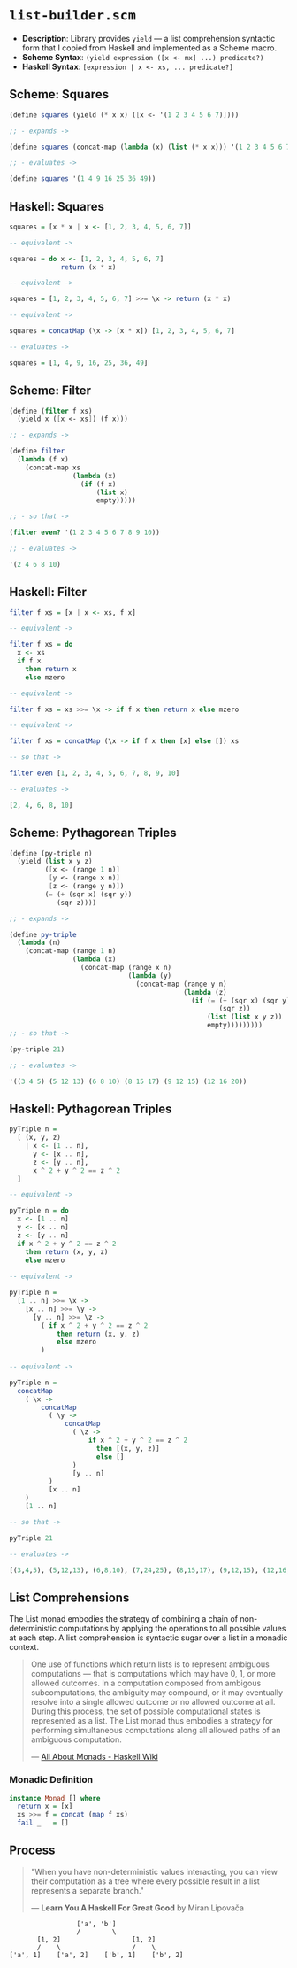 # `list-builder.scm`

- **Description**: Library provides `yield` — a list comprehension syntactic form
  that I copied from Haskell and implemented as a Scheme macro.
- **Scheme Syntax**: `(yield expression ([x <- mx] ...) predicate?)`
- **Haskell Syntax**: `[expression | x <- xs, ... predicate?]`

## Scheme: Squares

```scheme
(define squares (yield (* x x) ([x <- '(1 2 3 4 5 6 7)])))

;; - expands ->

(define squares (concat-map (lambda (x) (list (* x x))) '(1 2 3 4 5 6 7)))

;; - evaluates ->

(define squares '(1 4 9 16 25 36 49))
```

## Haskell: Squares

```haskell
squares = [x * x | x <- [1, 2, 3, 4, 5, 6, 7]]

-- equivalent ->

squares = do x <- [1, 2, 3, 4, 5, 6, 7]
             return (x * x)

-- equivalent ->

squares = [1, 2, 3, 4, 5, 6, 7] >>= \x -> return (x * x)

-- equivalent ->

squares = concatMap (\x -> [x * x]) [1, 2, 3, 4, 5, 6, 7]

-- evaluates ->

squares = [1, 4, 9, 16, 25, 36, 49]
```

## Scheme: Filter

```scheme
(define (filter f xs)
  (yield x ([x <- xs]) (f x)))

;; - expands ->

(define filter
  (lambda (f x)
    (concat-map xs
                (lambda (x)
                  (if (f x)
                      (list x)
                      empty)))))

;; - so that ->

(filter even? '(1 2 3 4 5 6 7 8 9 10))

;; - evaluates ->

'(2 4 6 8 10)
```

## Haskell: Filter

```haskell
filter f xs = [x | x <- xs, f x]

-- equivalent ->

filter f xs = do
  x <- xs
  if f x
    then return x
    else mzero

-- equivalent ->

filter f xs = xs >>= \x -> if f x then return x else mzero

-- equivalent ->

filter f xs = concatMap (\x -> if f x then [x] else []) xs

-- so that ->

filter even [1, 2, 3, 4, 5, 6, 7, 8, 9, 10]

-- evaluates ->

[2, 4, 6, 8, 10]
```

## Scheme: Pythagorean Triples

```scheme       
(define (py-triple n)
  (yield (list x y z)
         ([x <- (range 1 n)]
          [y <- (range x n)]
          [z <- (range y n)])
         (= (+ (sqr x) (sqr y))
            (sqr z))))

;; - expands ->

(define py-triple
  (lambda (n)
    (concat-map (range 1 n)
                (lambda (x)
                  (concat-map (range x n)
                              (lambda (y)
                                (concat-map (range y n)
                                            (lambda (z)
                                              (if (= (+ (sqr x) (sqr y))
                                                     (sqr z))
                                                  (list (list x y z))
                                                  empty)))))))))
;; - so that ->

(py-triple 21)

;; - evaluates ->

'((3 4 5) (5 12 13) (6 8 10) (8 15 17) (9 12 15) (12 16 20))
```

## Haskell: Pythagorean Triples

```haskell
pyTriple n =
  [ (x, y, z)
    | x <- [1 .. n],
      y <- [x .. n],
      z <- [y .. n],
      x ^ 2 + y ^ 2 == z ^ 2
  ]

-- equivalent ->

pyTriple n = do
  x <- [1 .. n]
  y <- [x .. n]
  z <- [y .. n]
  if x ^ 2 + y ^ 2 == z ^ 2
    then return (x, y, z)
    else mzero
   
-- equivalent ->

pyTriple n =
  [1 .. n] >>= \x ->
    [x .. n] >>= \y ->
      [y .. n] >>= \z ->
        ( if x ^ 2 + y ^ 2 == z ^ 2
            then return (x, y, z)
            else mzero
        )
             
-- equivalent ->

pyTriple n =
  concatMap
    ( \x ->
        concatMap
          ( \y ->
              concatMap
                ( \z ->
                    if x ^ 2 + y ^ 2 == z ^ 2
                      then [(x, y, z)]
                      else []
                )
                [y .. n]
          )
          [x .. n]
    )
    [1 .. n]

-- so that ->

pyTriple 21

-- evaluates ->

[(3,4,5), (5,12,13), (6,8,10), (7,24,25), (8,15,17), (9,12,15), (12,16,20)]
```

## List Comprehensions

The List monad embodies the strategy of combining a chain of non-deterministic computations 
by applying the operations to all possible values at each step. A list comprehension
is syntactic sugar over a list in a monadic context.

> One use of functions which return lists is to represent ambiguous computations — that is computations 
> which may have 0, 1, or more allowed outcomes. In a computation composed from ambigous subcomputations, 
> the ambiguity may compound, or it may eventually resolve into a single allowed outcome or no allowed 
> outcome at all. During this process, the set of possible computational states is represented as a list. 
> The List monad thus embodies a strategy for performing simultaneous computations along all allowed 
> paths of an ambiguous computation. 
>
> — [All About Monads - Haskell Wiki](https://wiki.haskell.org/All_About_Monads)

### Monadic Definition

```haskell
instance Monad [] where
  return x = [x]
  xs >>= f = concat (map f xs)
  fail _   = []
```

## Process

> "When you have non-deterministic values interacting, you can view their computation as 
>  a tree where every possible result in a list represents a separate branch."
>
> — **Learn You A Haskell For Great Good** by Miran Lipovača

```text
                 ['a', 'b']
                 /        \
       [1, 2]                  [1, 2]
       /    \                  /    \
['a', 1]    ['a', 2]    ['b', 1]    ['b', 2]
```
